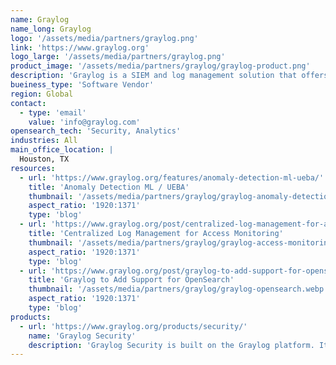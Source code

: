 ```yaml
---
name: Graylog
name_long: Graylog
logo: '/assets/media/partners/graylog.png'
link: 'https://www.graylog.org'
logo_large: '/assets/media/partners/graylog.png'
product_image: '/assets/media/partners/graylog/graylog-product.png'
description: 'Graylog is a SIEM and log management solution that offers robust, cost-effective ways to protect your organization. Using AI/ML, security analytics, and intelligent alerting, Graylog enables you to stay ahead of threats and addresses the needs of IT Ops teams, making it easy to normalize, visualize, and analyze log data from any source.'
bueiness_type: 'Software Vendor'
region: Global
contact: 
  - type: 'email'
    value: 'info@graylog.com'
opensearch_tech: 'Security, Analytics'
industries: All
main_office_location: |
  Houston, TX
resources:
  - url: 'https://www.graylog.org/features/anomaly-detection-ml-ueba/'
    title: 'Anomaly Detection ML / UEBA'
    thumbnail: '/assets/media/partners/graylog/graylog-anomaly-detection.webp'
    aspect_ratio: '1920:1371'
    type: 'blog'
  - url: 'https://www.graylog.org/post/centralized-log-management-for-access-monitoring/'
    title: 'Centralized Log Management for Access Monitoring'
    thumbnail: '/assets/media/partners/graylog/graylog-access-monitoring.webp'
    aspect_ratio: '1920:1371'
    type: 'blog'
  - url: 'https://www.graylog.org/post/graylog-to-add-support-for-opensearch/'
    title: 'Graylog to Add Support for OpenSearch'
    thumbnail: '/assets/media/partners/graylog/graylog-opensearch.webp'
    aspect_ratio: '1920:1371'
    type: 'blog'
products:
  - url: 'https://www.graylog.org/products/security/'
    name: 'Graylog Security'
    description: 'Graylog Security is built on the Graylog platform. It combines the key features and functionality that set us apart from the competition with SIEM, Security Analytics, &amp; Anomaly Detection capabilities. IT security teams get a superior cybersecurity platform designed to overcome legacy SIEM challenges. Your job becomes easier. You can tackle critical activities faster. And you have the confidence and expertise to mitigate risks caused by insider threats and credential-based attacks.'
---
```

